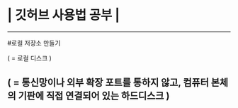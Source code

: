 # | 깃허브 사용법 공부 |
---

#로컬 저장소 만들기

( = 로컬 디스크 )

( = 통신망이나 외부 확장 포트를 통하지 않고, 컴퓨터 본체의 기판에 직접 연결되어 있는 하드디스크 )
---

